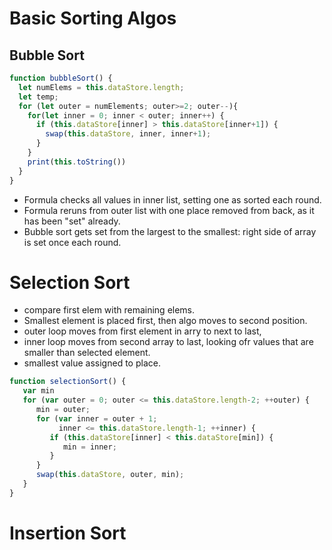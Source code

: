 # Basic Sorting Algos

## Bubble Sort

```js
function bubbleSort() {
  let numElems = this.dataStore.length;
  let temp;
  for (let outer = numElements; outer>=2; outer--){
    for(let inner = 0; inner < outer; inner++) {
      if (this.dataStore[inner] > this.dataStore[inner+1]) {
        swap(this.dataStore, inner, inner+1);
      }
    }
    print(this.toString())
  }
}
```

- Formula checks all values in inner list, setting one as sorted each round. 
- Formula reruns from outer list with one place removed from back, as it has been "set" already.
- Bubble sort gets set from the largest to the smallest: right side of array is set once each round.

# Selection Sort

- compare first elem with remaining elems.
- Smallest element is placed first, then algo moves to second position.
- outer loop moves from first element in arry to next to last,
- inner loop moves from second array to last, looking ofr values that are smaller than selected element.
- smallest value assigned to place.


```js
function selectionSort() {
   var min
   for (var outer = 0; outer <= this.dataStore.length-2; ++outer) {
      min = outer;
      for (var inner = outer + 1;
           inner <= this.dataStore.length-1; ++inner) {
         if (this.dataStore[inner] < this.dataStore[min]) {
            min = inner;
         }
      }
      swap(this.dataStore, outer, min);
   }
}
```

# Insertion Sort